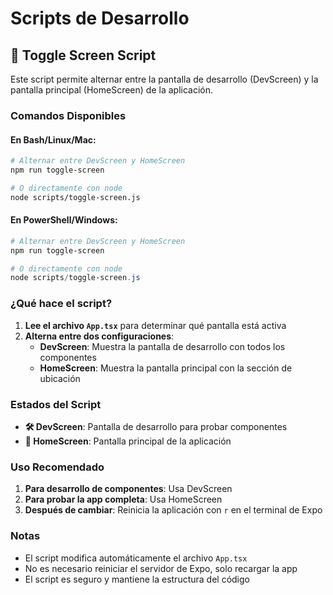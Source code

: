 # Scripts de Desarrollo

## 🔄 Toggle Screen Script

Este script permite alternar entre la pantalla de desarrollo (DevScreen) y la pantalla principal (HomeScreen) de la aplicación.

### Comandos Disponibles

#### En Bash/Linux/Mac:

```bash
# Alternar entre DevScreen y HomeScreen
npm run toggle-screen

# O directamente con node
node scripts/toggle-screen.js
```

#### En PowerShell/Windows:

```powershell
# Alternar entre DevScreen y HomeScreen
npm run toggle-screen

# O directamente con node
node scripts/toggle-screen.js
```

### ¿Qué hace el script?

1. **Lee el archivo `App.tsx`** para determinar qué pantalla está activa
2. **Alterna entre dos configuraciones**:
   - **DevScreen**: Muestra la pantalla de desarrollo con todos los componentes
   - **HomeScreen**: Muestra la pantalla principal con la sección de ubicación

### Estados del Script

- **🛠️ DevScreen**: Pantalla de desarrollo para probar componentes
- **📱 HomeScreen**: Pantalla principal de la aplicación

### Uso Recomendado

1. **Para desarrollo de componentes**: Usa DevScreen
2. **Para probar la app completa**: Usa HomeScreen
3. **Después de cambiar**: Reinicia la aplicación con `r` en el terminal de Expo

### Notas

- El script modifica automáticamente el archivo `App.tsx`
- No es necesario reiniciar el servidor de Expo, solo recargar la app
- El script es seguro y mantiene la estructura del código



